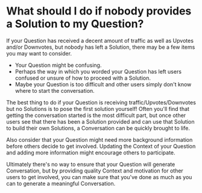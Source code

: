 # What should I do if nobody provides a Solution to my Question? #
If your Question has received a decent amount of traffic as well as 
Upvotes and/or Downvotes, but nobody has left a Solution, there may be a few 
items you may want to consider.

- Your Question might be confusing.
 - Perhaps the way in which you worded your Question
   has left users confused or unsure of how to
   proceed with a Solution.
- Maybe your Question is too difficult and other users simply don't know 
  where to start the conversation.

The best thing to do if your Question is receiving
traffic/Upvotes/Downvotes but no Solutions is to pose the first
solution yourself! Often you'll find that getting the
conversation started is the most difficult part,
but once other users see that there has been a Solution
provided and can use that Solution to build their own
Solutions, a Conversation can be quickly brought to life.

Also consider that your Question might need more
background information before others decide to
get involved. Updating the Context of your Question
and adding more information might encourage others
to participate.

Ultimately there's no way to ensure that your
Question will generate Conversation, but by
providing quality Context and motivation for
other users to get involved, you can make sure
that you've done as much as you can to generate
a meaningful Conversation.